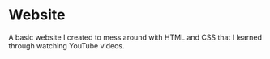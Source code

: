 # Website

A basic website I created to mess around with HTML and CSS that I learned through watching YouTube videos.
